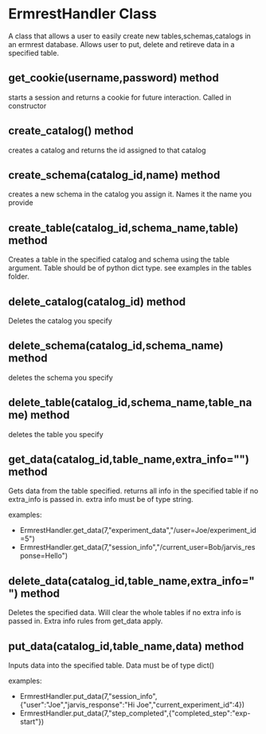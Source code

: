 # ErmrestHandler Class
A class that allows a user to easily create new tables,schemas,catalogs in an ermrest database.
Allows user to put, delete and retireve data in a specified table. 

## get_cookie(username,password) method
starts a session and returns a cookie for future interaction. Called in constructor

## create_catalog() method
creates a catalog and returns the id assigned to that catalog

## create_schema(catalog_id,name) method
creates a new schema in the catalog you assign it. Names it the name you provide

## create_table(catalog_id,schema_name,table) method
Creates a table in the specified catalog and schema using the table argument. 
Table should be of python dict type. see examples in the tables folder.

## delete_catalog(catalog_id) method
Deletes the catalog you specify

## delete_schema(catalog_id,schema_name) method
deletes the schema you specify

## delete_table(catalog_id,schema_name,table_name) method
deletes the table you specify

## get_data(catalog_id,table_name,extra_info="") method
Gets data from the table specified. returns all info in the 
specified table if no extra_info is passed in. extra info must be of type string.

examples:
 - ErmrestHandler.get_data(7,"experiment_data","/user=Joe/experiment_id=5")
 - ErmrestHandler.get_data(7,"session_info","/current_user=Bob/jarvis_response=Hello")

## delete_data(catalog_id,table_name,extra_info="") method
Deletes the specified data. Will clear the whole tables if no extra info 
is passed in. Extra info rules from get_data apply.

## put_data(catalog_id,table_name,data) method
Inputs data into the specified table. Data must be of type dict()

examples:
 - ErmrestHandler.put_data(7,"session_info",{"user":"Joe","jarvis_response":"Hi Joe","current_experiment_id":4})
 - ErmrestHandler.put_data(7,"step_completed",{"completed_step":"exp-start"})
 
